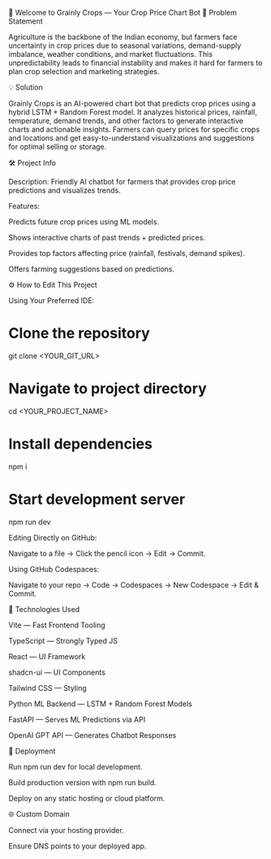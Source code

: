 🌾 Welcome to Grainly Crops — Your Crop Price Chart Bot
📝 Problem Statement

Agriculture is the backbone of the Indian economy, but farmers face uncertainty in crop prices due to seasonal variations, demand-supply imbalance, weather conditions, and market fluctuations. This unpredictability leads to financial instability and makes it hard for farmers to plan crop selection and marketing strategies.

💡 Solution

Grainly Crops is an AI-powered chart bot that predicts crop prices using a hybrid LSTM + Random Forest model. It analyzes historical prices, rainfall, temperature, demand trends, and other factors to generate interactive charts and actionable insights. Farmers can query prices for specific crops and locations and get easy-to-understand visualizations and suggestions for optimal selling or storage.

🛠 Project Info

Description: Friendly AI chatbot for farmers that provides crop price predictions and visualizes trends.

Features:

Predicts future crop prices using ML models.

Shows interactive charts of past trends + predicted prices.

Provides top factors affecting price (rainfall, festivals, demand spikes).

Offers farming suggestions based on predictions.

⚙️ How to Edit This Project

Using Your Preferred IDE:

# Clone the repository
git clone <YOUR_GIT_URL>

# Navigate to project directory
cd <YOUR_PROJECT_NAME>

# Install dependencies
npm i

# Start development server
npm run dev


Editing Directly on GitHub:

Navigate to a file → Click the pencil icon → Edit → Commit.

Using GitHub Codespaces:

Navigate to your repo → Code → Codespaces → New Codespace → Edit & Commit.

🧰 Technologies Used

Vite — Fast Frontend Tooling

TypeScript — Strongly Typed JS

React — UI Framework

shadcn-ui — UI Components

Tailwind CSS — Styling

Python ML Backend — LSTM + Random Forest Models

FastAPI — Serves ML Predictions via API

OpenAI GPT API — Generates Chatbot Responses

🚀 Deployment

Run npm run dev for local development.

Build production version with npm run build.

Deploy on any static hosting or cloud platform.

🌐 Custom Domain

Connect via your hosting provider.

Ensure DNS points to your deployed app.
